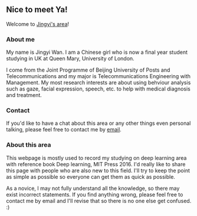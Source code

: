 ## Nice to meet Ya!

Welcome to [Jingyi's area](https://jingyi1998.github.io/)!

### About me

My name is Jingyi Wan. I am a Chinese girl who is now a final year student studying in UK at Queen Mary, University of London.

I come from the Joint Programme of Beijing University of Posts and Telecommunications and my major is Telecommunications Engineering with Management. My most research interests are about using behviour analysis such as gaze, facial expression, speech, etc. to help with medical diagnosis and treatment.

### Contact

If you'd like to have a chat about this area or any other things even personal talking, please feel free to contact me by [email](j.wan@se16.qmul.ac.uk).

### About this area

This webpage is mostly used to record my studying on deep learning area with reference book Deep learning, MIT Press 2016. I'd really like to share this page with people who are also new to this field. I'll try to keep the point as simple as possible so everyone can get them as quick as possible. 

As a novice, I may not fully understand all the knowledge, so there may exist incorrect statements. If you find anything wrong, please feel free to contact me by email and I'll revise that so there is no one else get confused. :)
